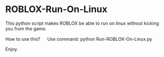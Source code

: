 # ROBLOX-Run-On-Linux
This python script makes ROBLOX be able to run on linux without kicking you from the game.

How to use this?
　
Use command: python Run-ROBLOX-On-Linux.py


Enjoy.
󠀡󠀡󠀡󠀡󠀡󠀡󠀡󠀡󠀡󠀡󠀡󠀡󠀡󠀡
